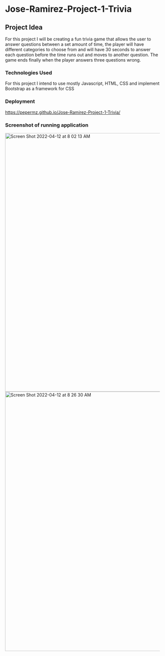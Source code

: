 # Jose-Ramirez-Project-1-Trivia

## Project Idea
For this project I will be creating a fun trivia game that allows the user to answer questions between a set amount of time, the player will have different categories to choose from and will have 30 seconds to answer each question before the time runs out and moves to another question. The game ends finally when the player answers three questions wrong.

### Technologies Used
For this project I intend to use mostly Javascript, HTML, CSS and implement Bootstrap as a framework for CSS

### Deployment
https://pepermz.github.io/Jose-Ramirez-Project-1-Trivia/

### Screenshot of running application

<img width="840" alt="Screen Shot 2022-04-12 at 8 02 13 AM" src="https://user-images.githubusercontent.com/74684215/162968591-d40ecf86-6898-41ac-8d75-3eec80d40b49.png">

<img width="843" alt="Screen Shot 2022-04-12 at 8 26 30 AM" src="https://user-images.githubusercontent.com/74684215/162973073-c5b54b41-6b4f-44c2-91a3-31fd7fac1055.png">
